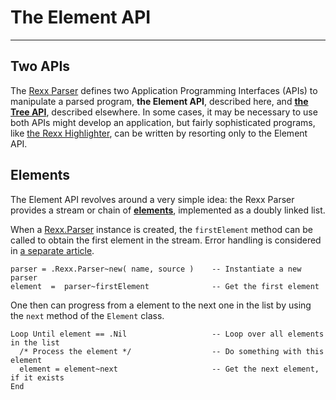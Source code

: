 The Element API
===============

------------------------------------

Two APIs
--------

The [Rexx Parser](/rexx.parser/) defines two Application Programming Interfaces (APIs)
to manipulate a parsed program, **the Element API**, described here, and
[**the Tree API**](/rexx.parser/doc/guide/treeapi/), described elsewhere.
In some cases, it may be necessary to use both APIs might develop an application,
but fairly sophisticated programs, like [the Rexx Highlighter](/rexx.parser/doc/highlighter/),
can be written by resorting only to the Element API.

Elements
--------

The Element API revolves around a very simple idea:
the Rexx Parser provides a stream or chain of
[**elements**](/rexx.parser/doc/ref/classes/element/),
implemented as a doubly linked list.

When a [Rexx.Parser](/rexx.parser/doc/ref/classes/rexx.parser/) instance is created,
the `firstElement` method can be called to obtain the first element in the stream.
Error handling is considered in [a separate article](/rexx.parser/doc/guide/errors/).

```rexx
parser = .Rexx.Parser~new( name, source )    -- Instantiate a new parser
element  =  parser~firstElement              -- Get the first element
```

One then can progress from a element to the next one in the list
by using the `next` method of the `Element` class.

```rexx
Loop Until element == .Nil                   -- Loop over all elements in the list
  /* Process the element */                  -- Do something with this element
  element = element~next                     -- Get the next element, if it exists
End
```
